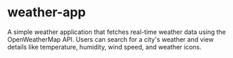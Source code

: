 # weather-app
A simple weather application that fetches real-time weather data using the OpenWeatherMap API. Users can search for a city's weather and view details like temperature, humidity, wind speed, and weather icons.
